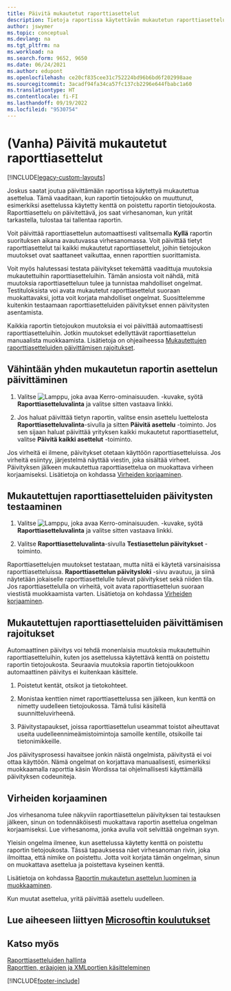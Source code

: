 ```yaml
---
title: Päivitä mukautetut raporttiasettelut
description: Tietoja raportissa käytettävän mukautetun raporttiasettelun päivittämisestä, kun esimerkiksi raportin tietojoukkoon on tehty rakennemuutoksia.
author: jswymer
ms.topic: conceptual
ms.devlang: na
ms.tgt_pltfrm: na
ms.workload: na
ms.search.form: 9652, 9650
ms.date: 06/24/2021
ms.author: edupont
ms.openlocfilehash: ce20cf835cee31c752224bd96b6bd6f202998aae
ms.sourcegitcommit: 3acadf94fa34ca57fc137cb2296e644fbabc1a60
ms.translationtype: HT
ms.contentlocale: fi-FI
ms.lasthandoff: 09/19/2022
ms.locfileid: "9530754"
---
```

# <a name="legacy-update-custom-report-layouts"></a>(Vanha) Päivitä mukautetut raporttiasettelut

[!INCLUDE[legacy-custom-layouts](includes/legacy-custom-layouts.md)]

Joskus saatat joutua päivittämään raportissa käytettyä mukautettua asettelua. Tämä vaaditaan, kun raportin tietojoukko on muuttunut, esimerkiksi asettelussa käytetty kenttä on poistettu raportin tietojoukosta. Raporttiasettelu on päivitettävä, jos saat virhesanoman, kun yrität tarkastella, tulostaa tai tallentaa raportin.  

Voit päivittää raporttiasettelun automaattisesti valitsemalla **Kyllä** raportin suorituksen aikana avautuvassa virhesanomassa. Voit päivittää tietyt raporttiasettelut tai kaikki mukautetut raporttiasettelut, joihin tietojoukon muutokset ovat saattaneet vaikuttaa, ennen raporttien suorittamista.  

Voit myös halutessasi testata päivitykset tekemättä vaadittuja muutoksia mukautettuihin raporttiasetteluihin. Tämän ansiosta voit nähdä, mitä muutoksia raporttiasetteluun tulee ja tunnistaa mahdolliset ongelmat. Testituloksista voi avata mukautetut raporttiasettelut suoraan muokattavaksi, jotta voit korjata mahdolliset ongelmat. Suosittelemme kuitenkin testaamaan raporttiasetteluiden päivitykset ennen päivitysten asentamista.  

Kaikkia raportin tietojoukon muutoksia ei voi päivittää automaattisesti raporttiasetteluihin. Jotkin muutokset edellyttävät raporttiasettelun manuaalista muokkaamista. Lisätietoja on ohjeaiheessa [Mukautettujen raporttiasetteluiden päivittämisen rajoitukset](ui-update-report-layouts.md#UpdateLimitations).  

## <a name="to-update-one-or-more-custom-report-layouts"></a>Vähintään yhden mukautetun raportin asettelun päivittäminen  

1.  Valitse ![Lamppu, joka avaa Kerro-ominaisuuden.](media/ui-search/search_small.png "Kerro, mitä haluat tehdä") -kuvake, syötä **Raporttiasetteluvalinta** ja valitse sitten vastaava linkki.  

2.  Jos haluat päivittää tietyn raportin, valitse ensin asettelu luettelosta **Raporttiasetteluvalinta**-sivulla ja sitten **Päivitä asettelu** -toiminto. Jos sen sijaan haluat päivittää yrityksen kaikki mukautetut raporttiasettelut, valitse **Päivitä kaikki asettelut** -toiminto.  

Jos virheitä ei ilmene, päivitykset otetaan käyttöön raporttiasetteluissa. Jos virheitä esiintyy, järjestelmä näyttää viestin, joka sisältää virheet. Päivityksen jälkeen mukautettua raporttiasettelua on muokattava virheen korjaamiseksi. Lisätietoja on kohdassa [Virheiden korjaaminen](ui-update-report-layouts.md#FixErrors).  

## <a name="to-test-custom-report-layout-updates"></a>Mukautettujen raporttiasetteluiden päivitysten testaaminen  

1.  Valitse ![Lamppu, joka avaa Kerro-ominaisuuden.](media/ui-search/search_small.png "Kerro, mitä haluat tehdä") -kuvake, syötä **Raporttiasetteluvalinta** ja valitse sitten vastaava linkki.  

2.  Valitse **Raporttiasetteluvalinta**-sivulla **Testiasettelun päivitykset** -toiminto.  

 Raporttiasettelujen muutokset testataan, mutta niitä ei käytetä varsinaisissa raporttiasetteluissa. **Raporttiasettelun päivitysloki** -sivu avautuu, ja siinä näytetään jokaiselle raporttiasettelulle tulevat päivitykset sekä niiden tila. Jos raporttiasettelulla on virheitä, voit avata raporttiasettelun suoraan viestistä muokkaamista varten. Lisätietoja on kohdassa [Virheiden korjaaminen](ui-update-report-layouts.md#FixErrors).  

##  <a name="limitations-of-the-custom-report-layout-update"></a><a name="UpdateLimitations"></a> Mukautettujen raporttiasetteluiden päivittämisen rajoitukset  
 Automaattinen päivitys voi tehdä monenlaisia muutoksia mukautettuihin raporttiasetteluihin, kuten jos asettelussa käytettävä kenttä on poistettu raportin tietojoukosta. Seuraavia muutoksia raportin tietojoukkoon automaattinen päivitys ei kuitenkaan käsittele.  

1.  Poistetut kentät, otsikot ja tietokohteet.  

2.  Monistaa kenttien nimet raporttiasettelussa sen jälkeen, kun kenttä on nimetty uudelleen tietojoukossa. Tämä tulisi käsitellä suunnitteluvirheenä.  

3.  Päivitystapaukset, joissa raporttiasettelun useammat toistot aiheuttavat useita uudelleennimeämistoimintoja samoille kentille, otsikoille tai tietonimikkeille.  

 Jos päivitysprosessi havaitsee jonkin näistä ongelmista, päivitystä ei voi ottaa käyttöön. Nämä ongelmat on korjattava manuaalisesti, esimerkiksi muokkaamalla raporttia käsin Wordissa tai ohjelmallisesti käyttämällä päivityksen codeuniteja.  

##  <a name="fixing-errors"></a><a name="FixErrors"></a> Virheiden korjaaminen  
 Jos virhesanoma tulee näkyviin raporttiasettelun päivityksen tai testauksen jälkeen, sinun on todennäköisesti muokattava raportin asettelua ongelman korjaamiseksi. Lue virhesanoma, jonka avulla voit selvittää ongelman syyn.  

 Yleisin ongelma ilmenee, kun asettelussa käytetty kenttä on poistettu raportin tietojoukosta. Tässä tapauksessa näet virhesanoman rivin, joka ilmoittaa, että nimike on poistettu. Jotta voit korjata tämän ongelman, sinun on muokattava asettelua ja poistettava kyseinen kenttä.  

 Lisätietoja on kohdassa [Raportin mukautetun asettelun luominen ja muokkaaminen](ui-how-create-custom-report-layout.md#ModifyCustomLayout).  

Kun muutat asettelua, yritä päivittää asettelu uudelleen.  

## <a name="see-related-microsoft-training"></a>Lue aiheeseen liittyen [Microsoftin koulutukset](/training/modules/change-documents-dynamics-365-business-central/index)

## <a name="see-also"></a>Katso myös  
 [Raporttiasetteluiden hallinta](ui-manage-report-layouts.md)  
 [Raporttien, eräajojen ja XMLportien käsitteleminen](ui-work-report.md)  


[!INCLUDE[footer-include](includes/footer-banner.md)]

